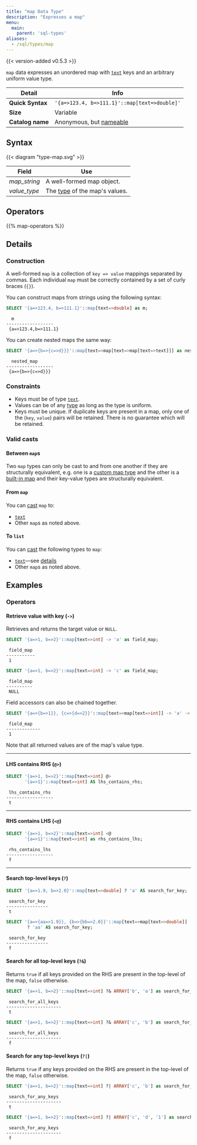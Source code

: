 ```yaml
---
title: "map Data Type"
description: "Expresses a map"
menu:
  main:
    parent: 'sql-types'
aliases:
  - /sql/types/map
---
```


{{< version-added v0.5.3 >}}

`map` data expresses an unordered map with [`text`](../text) keys and an
arbitrary uniform value type.

Detail | Info
-------|------
**Quick Syntax** | `'{a=>123.4, b=>111.1}'::map[text=>double]'`
**Size** | Variable
**Catalog name** | Anonymous, but [nameable](../../create-type)

## Syntax

{{< diagram "type-map.svg" >}}

Field | Use
------|-----
_map&lowbar;string_ | A well-formed map object.
_value&lowbar;type_ | The [type](../../types) of the map's values.

## Operators

{{% map-operators %}}

## Details

### Construction

A well-formed `map` is a collection of `key => value` mappings separated by
commas. Each individual `map` must be correctly contained by a set of curly
braces (`{}`).

You can construct maps from strings using the following syntax:
```sql
SELECT '{a=>123.4, b=>111.1}'::map[text=>double] as m;
```
```nofmt
  m
------------------
 {a=>123.4,b=>111.1}
```

You can create nested maps the same way:
```sql
SELECT '{a=>{b=>{c=>d}}}'::map[text=>map[text=>map[text=>text]]] as nested_map;
```
```nofmt
  nested_map
------------------
 {a=>{b=>{c=>d}}}
```

### Constraints

- Keys must be of type [`text`](../text).
- Values can be of any [type](../../types) as long as the type is uniform.
- Keys must be unique. If duplicate keys are present in a map, only one of the
  (`key`, `value`) pairs will be retained. There is no guarantee which will be
  retained.

### Valid casts

#### Between `map`s

Two `map` types can only be cast to and from one another if they are
structurally equivalent, e.g. one is a [custom map
type](/sql/types#custom-types) and the other is a [built-in
map](/sql/types#built-in-types) and their key-value types are structurally
equivalent.

#### From `map`

You can [cast](../../functions/cast) `map` to:

- [`text`](../text)
- Other `map`s as noted above.

#### To `list`

You can [cast](../../functions/cast) the following types to `map`:

- [`text`](../text)&mdash;see [details](#construction)
- Other `map`s as noted above.

## Examples

### Operators

#### Retrieve value with key (`->`)

Retrieves and returns the target value or `NULL`.

```sql
SELECT '{a=>1, b=>2}'::map[text=>int] -> 'a' as field_map;
```
```nofmt
 field_map
-----------
 1
```

```sql
SELECT '{a=>1, b=>2}'::map[text=>int] -> 'c' as field_map;
```
```nofmt
 field_map
----------
 NULL
```

Field accessors can also be chained together.

```sql
SELECT '{a=>{b=>1}}, {c=>{d=>2}}'::map[text=>map[text=>int]] -> 'a' -> 'b' as field_map;
```
```nofmt
 field_map
-------------
 1
```

Note that all returned values are of the map's value type.

<hr/>

#### LHS contains RHS (`@>`)

```sql
SELECT '{a=>1, b=>2}'::map[text=>int] @>
       '{a=>1}'::map[text=>int] AS lhs_contains_rhs;
```
```nofmt
 lhs_contains_rhs
------------------
 t
```

<hr/>

#### RHS contains LHS (`<@`)

```sql
SELECT '{a=>1, b=>2}'::map[text=>int] <@
       '{a=>1}'::map[text=>int] as rhs_contains_lhs;
```
```nofmt
 rhs_contains_lhs
------------------
 f
```

<hr/>

#### Search top-level keys (`?`)

```sql
SELECT '{a=>1.9, b=>2.0}'::map[text=>double] ? 'a' AS search_for_key;
```
```nofmt
 search_for_key
----------------
 t
```

```sql
SELECT '{a=>{aa=>1.9}}, {b=>{bb=>2.0}}'::map[text=>map[text=>double]]
        ? 'aa' AS search_for_key;
```
```nofmt
 search_for_key
----------------
 f
```

#### Search for all top-level keys (`?&`)

Returns `true` if all keys provided on the RHS are present in the top-level of
the map, `false` otherwise.

```sql
SELECT '{a=>1, b=>2}'::map[text=>int] ?& ARRAY['b', 'a'] as search_for_all_keys;
```
```nofmt
 search_for_all_keys
---------------------
 t
```

```sql
SELECT '{a=>1, b=>2}'::map[text=>int] ?& ARRAY['c', 'b'] as search_for_all_keys;
```
```nofmt
 search_for_all_keys
---------------------
 f
```

#### Search for any top-level keys (`?|`)

Returns `true` if any keys provided on the RHS are present in the top-level of
the map, `false` otherwise.

```sql
SELECT '{a=>1, b=>2}'::map[text=>int] ?| ARRAY['c', 'b'] as search_for_any_keys;
```
```nofmt
 search_for_any_keys
---------------------
 t
```

```sql
SELECT '{a=>1, b=>2}'::map[text=>int] ?| ARRAY['c', 'd', '1'] as search_for_any_keys;
```
```nofmt
 search_for_any_keys
---------------------
 f
```
